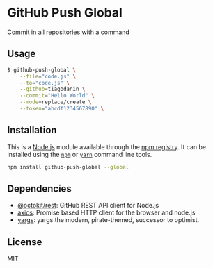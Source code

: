 # GitHub Push Global
Commit in all repositories with a command

## Usage

```bash
$ github-push-global \
	--file="code.js" \
	--to="code.js" \
	--github=tiagodanin \
	--commit="Hello World" \
	--mode=replace/create \
	--token="abcdf1234567890" \
```

## Installation

This is a [Node.js](https://nodejs.org/) module available through the
[npm registry](https://www.npmjs.com/). It can be installed using the
[`npm`](https://docs.npmjs.com/getting-started/installing-npm-packages-locally)
or
[`yarn`](https://yarnpkg.com/en/)
command line tools.

```sh
npm install github-push-global --global
```

## Dependencies

- [@octokit/rest](https://ghub.io/@octokit/rest): GitHub REST API client for Node.js
- [axios](https://ghub.io/axios): Promise based HTTP client for the browser and node.js
- [yargs](https://ghub.io/yargs): yargs the modern, pirate-themed, successor to optimist.

## License

MIT
